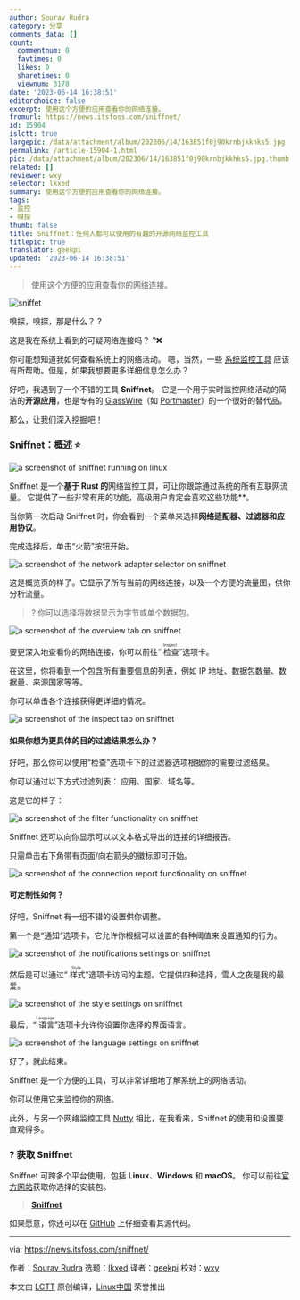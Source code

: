 ```yaml
---
author: Sourav Rudra
category: 分享
comments_data: []
count:
  commentnum: 0
  favtimes: 0
  likes: 0
  sharetimes: 0
  viewnum: 3178
date: '2023-06-14 16:38:51'
editorchoice: false
excerpt: 使用这个方便的应用查看你的网络连接。
fromurl: https://news.itsfoss.com/sniffnet/
id: 15904
islctt: true
largepic: /data/attachment/album/202306/14/163851f0j90krnbjkkhks5.jpg
permalink: /article-15904-1.html
pic: /data/attachment/album/202306/14/163851f0j90krnbjkkhks5.jpg.thumb.jpg
related: []
reviewer: wxy
selector: lkxed
summary: 使用这个方便的应用查看你的网络连接。
tags:
- 监控
- 嗅探
thumb: false
title: Sniffnet：任何人都可以使用的有趣的开源网络监控工具
titlepic: true
translator: geekpi
updated: '2023-06-14 16:38:51'
---
```



> 
> 使用这个方便的应用查看你的网络连接。
> 
> 
> 


![sniffet](/data/attachment/album/202306/14/163851f0j90krnbjkkhks5.jpg)


嗅探，嗅探，那是什么？ ?


这是我在系统上看到的可疑网络连接吗？ ?❌


你可能想知道我如何查看系统上的网络活动。 嗯，当然，一些 [系统监控工具](https://itsfoss.com:443/linux-system-monitoring-tools/) 应该有所帮助。但是，如果我想要更多详细信息怎么办？


好吧，我遇到了一个不错的工具 **Sniffnet**。 它是一个用于实时监控网络活动的简洁的**开源应用**，也是专有的 [GlassWire](https://www.glasswire.com:443/)（如 [Portmaster](https://news.itsfoss.com/portmaster-1-release/)）的一个很好的替代品。


那么，让我们深入挖掘吧！


### Sniffnet：概述 ⭐


![a screenshot of sniffnet running on linux](/data/attachment/album/202306/14/163852p3zbttizxbldagx8.jpg)


Sniffnet 是一个**基于 Rust 的**网络监控工具，可让你跟踪通过系统的所有互联网流量。 它提供了一些非常有用的功能，高级用户肯定会喜欢这些功能\*\*。


当你第一次启动 Sniffnet 时，你会看到一个菜单来选择**网络适配器、过滤器和应用协议**。


完成选择后，单击“火箭”按钮开始。


![a screenshot of the network adapter selector on sniffnet](/data/attachment/album/202306/14/163852sv3auf1cmejiy00m.jpg)


这是概览页的样子。它显示了所有当前的网络连接，以及一个方便的流量图，供你分析流量。



> 
> ? 你可以选择将数据显示为字节或单个数据包。
> 
> 
> 


![a screenshot of the overview tab on sniffnet](/data/attachment/album/202306/14/163852lbxvwddg74qdwkkr.jpg)


要更深入地查看你的网络连接，你可以前往“<ruby> 检查 <rt>  Inspect </rt></ruby>”选项卡。


在这里，你将看到一个包含所有重要信息的列表，例如 IP 地址、数据包数量、数据量、来源国家等等。


你可以单击各个连接获得更详细的情况。


![a screenshot of the inspect tab on sniffnet](/data/attachment/album/202306/14/163853lsq566hnrwrwg52z.jpg)


#### 如果你想为更具体的目的过滤结果怎么办？


好吧，那么你可以使用“检查”选项卡下的过滤器选项根据你的需要过滤结果。


你可以通过以下方式过滤列表： 应用、国家、域名等。


这是它的样子：


![a screenshot of the filter functionality on sniffnet](/data/attachment/album/202306/14/163853uqmzqr4eikeeqr9t.jpg)


Sniffnet 还可以向你显示可以以文本格式导出的连接的详细报告。


只需单击右下角带有页面/向右箭头的徽标即可开始。


![a screenshot of the connection report functionality on sniffnet](/data/attachment/album/202306/14/163854gb2boyg40oz0un9w.jpg)


#### 可定制性如何？


好吧，Sniffnet 有一组不错的设置供你调整。


第一个是“通知”选项卡，它允许你根据可以设置的各种阈值来设置通知的行为。


![a screenshot of the notifications settings on sniffnet](/data/attachment/album/202306/14/163854h7v8vs58p1km4ft8.jpg)


然后是可以通过“<ruby> 样式 <rt>  Style </rt></ruby>”选项卡访问的主题。它提供四种选择，雪人之夜是我的最爱。


![a screenshot of the style settings on sniffnet](/data/attachment/album/202306/14/163854uiyg5889ztheece8.jpg)


最后，“<ruby> 语言 <rt>  Language </rt></ruby>”选项卡允许你设置你选择的界面语言。


![a screenshot of the language settings on sniffnet](/data/attachment/album/202306/14/163855o424pl4a0la0tdty.jpg)


好了，就此结束。


Sniffnet 是一个方便的工具，可以非常详细地了解系统上的网络活动。


你可以使用它来监控你的网络。


此外，与另一个网络监控工具 [Nutty](https://itsfoss.com:443/nutty-network-monitoring-tool/) 相比，在我看来，Sniffnet 的使用和设置要直观得多。


### ? 获取 Sniffnet


Sniffnet 可跨多个平台使用，包括 **Linux**、**Windows** 和 **macOS**。 你可以前往[官方网站](https://www.sniffnet.net:443/download/)获取你选择的安装包。



> 
> **[Sniffnet](https://www.sniffnet.net:443/download/)**
> 
> 
> 


如果愿意，你还可以在 [GitHub](https://github.com:443/GyulyVGC/sniffnet) 上仔细查看其源代码。




---


via: <https://news.itsfoss.com/sniffnet/>


作者：[Sourav Rudra](https://news.itsfoss.com/author/sourav/) 选题：[lkxed](https://github.com/lkxed/) 译者：[geekpi](https://github.com/geekpi) 校对：[wxy](https://github.com/wxy)


本文由 [LCTT](https://github.com/LCTT/TranslateProject) 原创编译，[Linux中国](https://linux.cn/) 荣誉推出